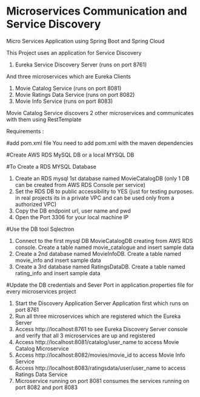 # Microservices Communication and Service Discovery
Micro Services Application using Spring Boot and Spring Cloud

This Project uses an application for Service Discovery

1. Eureka Service Discovery Server (runs on port 8761)

And three microservices which are Eureka Clients

1. Movie Catalog Service (runs on port 8081)
2. Movie Ratings Data Service (runs on port 8082)
3. Movie Info Service (runs on port 8083)

Movie Catalog Service discovers 2 other microservices and communicates with them using RestTemplate

Requirements :

#add pom.xml file You need to add pom.xml with the maven dependencies

#Create AWS RDS MySQL DB or a local MYSQL DB

#To Create a RDS MYSQL Database
1. Create an RDS mysql 1st database named MovieCatalogDB (only 1 DB can be created from AWS RDS Console per service)
2. Set the RDS DB to public accessibility to YES (just for testing purposes. in real projects its in a private VPC and can be used only from a authorized VPC)
3. Copy the DB endpoint url, user name and pwd
4. Open the Port 3306 for your local machine IP

#Use the DB tool Sqlectron
1. Connect to the first mysql DB MovieCatalogDB creating from AWS RDS console. Create a table named movie_catalogue and insert sample data
2. Create a 2nd database named MovieInfoDB. Create a table named movie_info and insert sample data
3. Create a 3rd database named RatingsDataDB. Create a table named rating_info and insert sample data

#Update the DB credentials and Sever Port in application.properties file for every microservices project

1. Start the Discovery Application Server Application first which runs on port 8761
2. Run all three microservices which are registered which the Eureka Server
3. Access http://localhost:8761 to see Eureka Discovery Server console and verify that all 3 microservices are up and registered
4. Access http://localhost:8081/catalog/user_name to access Movie Catalog Microservice
5. Access http://localhost:8082/movies/movie_id to access Movie Info Service
6. Access http://localhost:8083/ratingsdata/user/user_name to access Ratings Data Service
7. Microservice running on port 8081 consumes the services running on port 8082 and port 8083 
